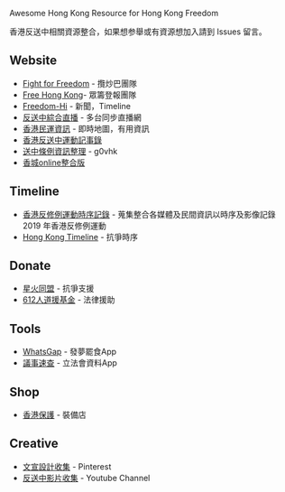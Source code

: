 

Awesome Hong Kong
Resource for Hong Kong Freedom

香港反送中相關資源整合，如果想参舉或有資源想加入請到 Issues 留言。

## Website
- [Fight for Freedom](https://standwithhk.org/) - 攬炒巴團隊
- [Free Hong Kong](https://freedomhkg.net/)- 眾籌登報團隊
- [Freedom-Hi](https://hkrev.inf) - 新聞，Timeline
- [反送中綜合直播](https://freehk.live/) - 多台同步直播網
- [香港民運資訊](https://103.hk/) - 即時地圖，有用資訊
- [香港反送中運動記事錄](https://www.hkebill.com/)
- [送中條例資訊整理](https://beta.hackfoldr.org/extradition) - g0vhk
- [香城online整合版](https://beta.hackfoldr.org/hongkongonline)

## Timeline
- [香港反修例運動時序記錄](https://hkontheroad.org/) - 蒐集整合各媒體及民間資訊以時序及影像記錄 2019 年香港反修例運動
- [Hong Kong Timeline](https://www.tiki-toki.com/timeline/entry/1273579/Hong-Kong-Timeline/) - 抗爭時序

## Donate
- [星火同盟](https://www.facebook.com/sparkalliancehk/) - 抗爭支援
- [612人道援基金](https://612fund.hk) - 法律援助

## Tools
- [WhatsGap](https://lihkg.com/thread/1435236) - 發夢罷食App
- [議事速查](https://lihkg.com/thread/1394855) - 立法會資料App

## Shop
- [香港保護](https://hkprotect.org/) - 裝備店

## Creative
- [文宣設計收集](https://www.pinterest.com/jonsnow0867/hong-kong/) - Pinterest
- [反送中影片收集](https://www.youtube.com/playlist?list=PL6tXiAedAhj3woJG8JVukr6b7vnMr1iu9) - Youtube Channel
